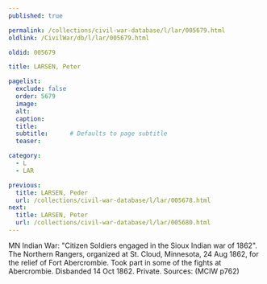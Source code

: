 ```yaml
---
published: true

permalink: /collections/civil-war-database/l/lar/005679.html
oldlink: /CivilWar/db/l/lar/005679.html

oldid: 005679

title: LARSEN, Peter

pagelist:
  exclude: false
  order: 5679
  image: 
  alt:
  caption:
  title:
  subtitle:      # Defaults to page subtitle
  teaser:

category: 
  - L 
  - LAR

previous:
  title: LARSEN, Peder
  url: /collections/civil-war-database/l/lar/005678.html  
next:
  title: LARSEN, Peter
  url: /collections/civil-war-database/l/lar/005680.html   
---
```

MN Indian War: &quot;Citizen Soldiers engaged in the Sioux Indian war of 1862&quot;. The Northern Rangers, organized at St. Cloud, Minnesota, 24 Aug 1862, for the relief of Fort Abercrombie. Took part in some of the fights at Abercrombie. Disbanded 14 Oct 1862. Private. Sources: (MCIW p762)